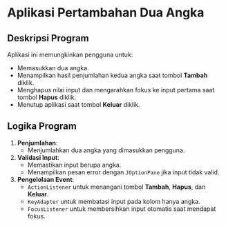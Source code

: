# Aplikasi Pertambahan Dua Angka

## Deskripsi Program
Aplikasi ini memungkinkan pengguna untuk:
- Memasukkan dua angka.
- Menampilkan hasil penjumlahan kedua angka saat tombol **Tambah** diklik.
- Menghapus nilai input dan mengarahkan fokus ke input pertama saat tombol **Hapus** diklik.
- Menutup aplikasi saat tombol **Keluar** diklik.

## Logika Program
1. **Penjumlahan**:
   - Menjumlahkan dua angka yang dimasukkan pengguna.
2. **Validasi Input**:
   - Memastikan input berupa angka.
   - Menampilkan pesan error dengan `JOptionPane` jika input tidak valid.
3. **Pengelolaan Event**:
   - `ActionListener` untuk menangani tombol **Tambah**, **Hapus**, dan **Keluar**.
   - `KeyAdapter` untuk membatasi input pada kolom hanya angka.
   - `FocusListener` untuk membersihkan input otomatis saat mendapat fokus.
